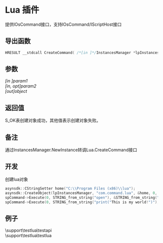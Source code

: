 # Lua 插件  

提供IOsCommand接口，支持IOsCommand/IScriptHost接口  

## 导出函数  
```c++  
HRESULT __stdcall CreateCommand( /*[in ]*/InstancesManager *lpInstancesManager, /*[in ]*/IUnknown *param1, /*[in ]*/uint64_t param2, /*[out]*/IOsCommand **ppObject)  
```  
## 参数
*[in ]param1*  
*[in, opt]param2*  
*[out]object*  

## 返回值
S_OK表创建对象成功，其他值表示创建对象失败。  

## 备注
通过InstancesManager.NewInstance转调Lua.CreateCommand接口  

## 开发  
创建lua对象
```c++  
asynsdk::CStringSetter home("C:\\Program Files (x86)\\lua");
asynsdk::CreateObject(lpInstancesManager, "com.command.lua", &home, 0, IID_IOsCommand, (IUnknown**)&spCommand);
spCommand->Execute(0, STRING_from_string("open"), &STRING_from_string("test.lua"), 1, 0); //执行test.lua脚本
spCommand->Execute(0, STRING_from_string("print("This is my world!")"), 0, 0, 0); //执行lua脚本块
```  

## 例子  
\support\testlua\testapi  
\support\testlua\testlua  